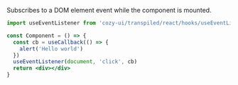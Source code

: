 Subscribes to a DOM element event while the component is mounted.

```jsx static
import useEventListener from 'cozy-ui/transpiled/react/hooks/useEventListener'

const Component = () => {
  const cb = useCallback(() => {
    alert('Hello world')
  })
  useEventListener(document, 'click', cb)
  return <div></div>
}
```
